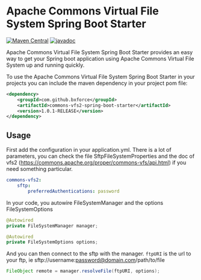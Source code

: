 # Apache Commons Virtual File System Spring Boot Starter

[![Maven Central](https://maven-badges.herokuapp.com/maven-central/com.github.bxforce/commons-vfs2-spring-boot/badge.svg?style=flat-square)](https://maven-badges.herokuapp.com/maven-central/com.github.bxforce/hyperledger-fabric-spring-boot)
[![javadoc](https://javadoc.io/badge2/com.github.bxforce/commons-vfs2-spring-boot/javadoc.svg)](https://javadoc.io/doc/com.github.bxforce/commons-vfs2-spring-boot)

Apache Commons Virtual File System Spring Boot Starter provides an easy way to get your Spring boot application using Apache Commons Virtual File System up and running quickly.

To use the Apache Commons Virtual File System Spring Boot Starter in your projects you can include the maven dependency in your project pom file:

```xml
<dependency>
    <groupId>com.github.bxforce</groupId>
    <artifactId>commons-vfs2-spring-boot-starter</artifactId>
    <version>1.0.1-RELEASE</version>
</dependency>
```

## Usage

First add the configuration in your application.yml. There is a lot of parameters, you can check the file SftpFileSystemProperties and the doc of vfs2 (https://commons.apache.org/proper/commons-vfs/api.html) if you need something particular.

```yaml
commons-vfs2:
    sftp:
        preferredAuthentications: password
```

In your code, you autowire FileSystemManager and the options FileSystemOptions

```java
@Autowired
private FileSystemManager manager;

@Autowired
private FileSystemOptions options;
```

And you can then connect to the sftp with the manager. 
`ftpURI` is the url to your ftp, ie sftp://username:password@domain.com/path/to/file

```java
FileObject remote = manager.resolveFile(ftpURI, options);
```